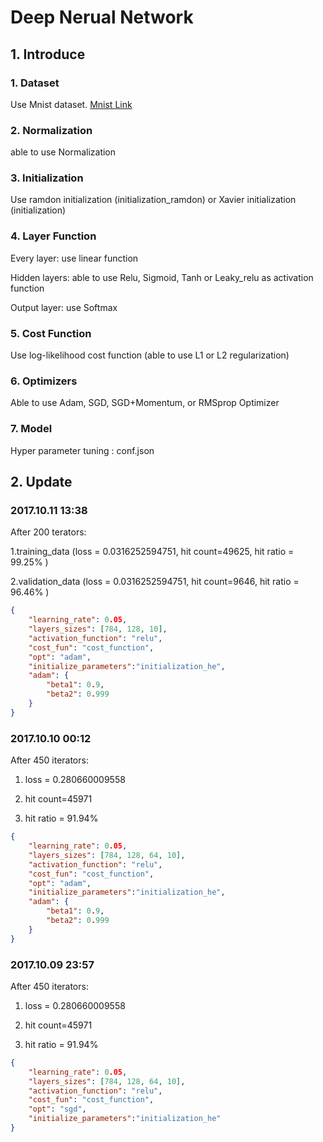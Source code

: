 # Deep Nerual Network #

## 1. Introduce ##


### 1. Dataset ###

Use Mnist dataset. [Mnist Link](https://github.com/mnielsen/neural-networks-and-deep-learning/blob/master/data/mnist.pkl.gz)


### 2. Normalization ###

able to use Normalization


### 3. Initialization ###

Use ramdon initialization (initialization_ramdon) or Xavier initialization (initialization)


### 4. Layer Function ###

Every layer: use linear function

Hidden layers: able to use Relu, Sigmoid, Tanh or Leaky_relu as activation function

Output layer: use Softmax


### 5. Cost Function ###

Use log-likelihood cost function (able to use L1 or L2 regularization)


### 6. Optimizers ###

Able to use Adam, SGD, SGD+Momentum, or RMSprop Optimizer

### 7. Model ###

Hyper parameter tuning : conf.json


## 2. Update ##


### 2017.10.11 13:38 ###
After 200 terators:

1.training_data (loss = 0.0316252594751, hit count=49625, hit ratio = 99.25% )

2.validation_data  (loss = 0.0316252594751, hit count=9646, hit ratio = 96.46% )

~~~ json
{
    "learning_rate": 0.05,
    "layers_sizes": [784, 128, 10],
    "activation_function": "relu",
    "cost_fun": "cost_function",
    "opt": "adam",
    "initialize_parameters":"initialization_he",
    "adam": {
        "beta1": 0.9,
        "beta2": 0.999
    }
}
~~~


### 2017.10.10 00:12 ###

After 450 iterators:

1. loss = 0.280660009558

2. hit count=45971

3. hit ratio = 91.94%

~~~ json
{
    "learning_rate": 0.05,
    "layers_sizes": [784, 128, 64, 10],
    "activation_function": "relu",
    "cost_fun": "cost_function",
    "opt": "adam",
    "initialize_parameters":"initialization_he",
    "adam": {
        "beta1": 0.9,
        "beta2": 0.999
    }
}
~~~

### 2017.10.09 23:57 ###

After 450 iterators:

1. loss = 0.280660009558

2. hit count=45971

3. hit ratio = 91.94%

~~~ json
{
    "learning_rate": 0.05,
    "layers_sizes": [784, 128, 64, 10],
    "activation_function": "relu",
    "cost_fun": "cost_function",
    "opt": "sgd",
    "initialize_parameters":"initialization_he"
}
~~~


